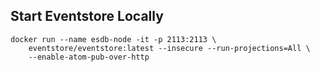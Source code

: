 ## Start Eventstore Locally

```shell
docker run --name esdb-node -it -p 2113:2113 \
    eventstore/eventstore:latest --insecure --run-projections=All \ 
    --enable-atom-pub-over-http
```
